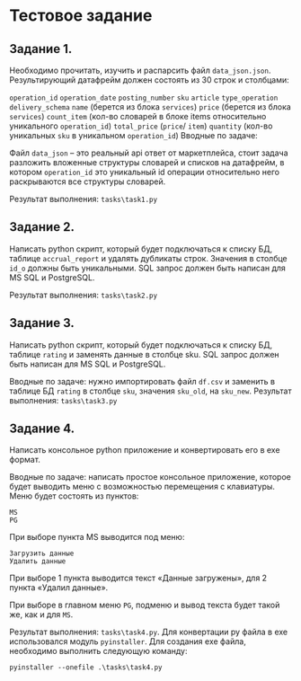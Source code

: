 # Тестовое задание

## Задание 1.

Необходимо прочитать, изучить и распарсить файл `data_json.json`. Результирующий датафрейм должен состоять из 30 строк и столбцами:

`operation_id`
`operation_date`
`posting_number`
`sku`
`article`
`type_operation`
`delivery_schema`
`name` (берется из блока `services`)
`price` (берется из блока `services`)
`count_item` (кол-во словарей в блоке items относительно уникального `operation_id`)
`total_price` (`price`/ `item`)
`quantity` (кол-во уникальных `sku` в уникальном `operation_id`)
Вводные по задаче:

Файл `data_json` – это реальный api ответ от маркетплейса, стоит задача разложить вложенные структуры словарей и списков на датафрейм, в котором `operation_id` это уникальный id операции относительно него раскрываются все структуры словарей.

Результат выполнения: `tasks\task1.py`
## Задание 2.

Написать python скрипт, который будет подключаться к списку БД, таблице `accrual_report` и удалять дубликаты строк. Значения в столбце `id_o` должны быть уникальными. SQL запрос должен быть написан для MS SQL и PostgreSQL.


Результат выполнения: `tasks\task2.py`

## Задание 3.

Написать python скрипт, который будет подключаться к списку БД, таблице `rating` и заменять данные в столбце sku. SQL запрос должен быть написан для MS SQL и PostgreSQL.

Вводные по задаче: нужно импортировать файл `df.csv` и заменить в таблице БД `rating` в столбце `sku`, значения `sku_old`, на `sku_new`.
Результат выполнения: `tasks\task3.py`

## Задание 4.

Написать консольное python приложение и конвертировать его в exe формат.

Вводные по задаче: написать простое консольное приложение, которое будет выводить меню с возможностью перемещения с клавиатуры. Меню будет состоять из пунктов:
```
MS
PG
```
При выборе пункта MS выводится под меню:
```
Загрузить данные
Удалить данные
```
При выборе 1 пункта выводится текст «Данные загружены», для 2 пункта «Удалил данные».

При выборе в главном меню `PG`, подменю и вывод текста будет такой же, как и для `MS`.

Результат выполнения: `tasks\task4.py`. Для конвертации py файла в exe использовался модуль `pyinstaller`. Для создания exe файла, необходимо выполнить следующую команду:
```
pyinstaller --onefile .\tasks\task4.py
```